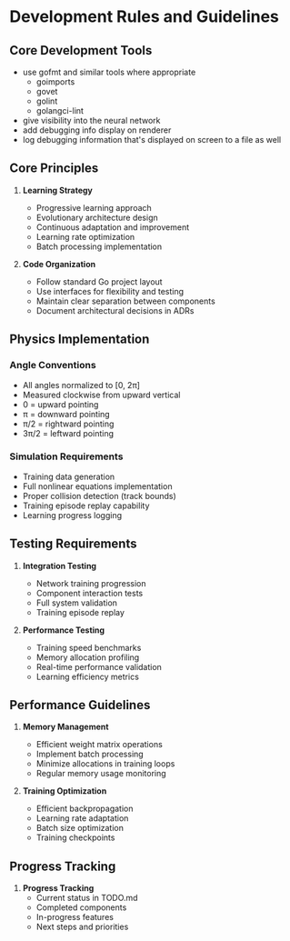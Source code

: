 # Development Rules and Guidelines

## Core Development Tools
* use gofmt and similar tools where appropriate
   * goimports
   * govet
   * golint
   * golangci-lint
* give visibility into the neural network
* add debugging info display on renderer
* log debugging information that's displayed on screen to a file as well

## Core Principles
1. **Learning Strategy**
   - Progressive learning approach
   - Evolutionary architecture design
   - Continuous adaptation and improvement
   - Learning rate optimization
   - Batch processing implementation

2. **Code Organization**
   - Follow standard Go project layout
   - Use interfaces for flexibility and testing
   - Maintain clear separation between components
   - Document architectural decisions in ADRs

## Physics Implementation

### Angle Conventions
- All angles normalized to [0, 2π]
- Measured clockwise from upward vertical
- 0 = upward pointing
- π = downward pointing
- π/2 = rightward pointing
- 3π/2 = leftward pointing

### Simulation Requirements
- Training data generation
- Full nonlinear equations implementation
- Proper collision detection (track bounds)
- Training episode replay capability
- Learning progress logging

## Testing Requirements
1. **Integration Testing**
   - Network training progression
   - Component interaction tests
   - Full system validation
   - Training episode replay

2. **Performance Testing**
   - Training speed benchmarks
   - Memory allocation profiling
   - Real-time performance validation
   - Learning efficiency metrics

## Performance Guidelines
1. **Memory Management**
   - Efficient weight matrix operations
   - Implement batch processing
   - Minimize allocations in training loops
   - Regular memory usage monitoring

2. **Training Optimization**
   - Efficient backpropagation
   - Learning rate adaptation
   - Batch size optimization
   - Training checkpoints

## Progress Tracking
1. **Progress Tracking**
   - Current status in TODO.md
   - Completed components
   - In-progress features
   - Next steps and priorities
